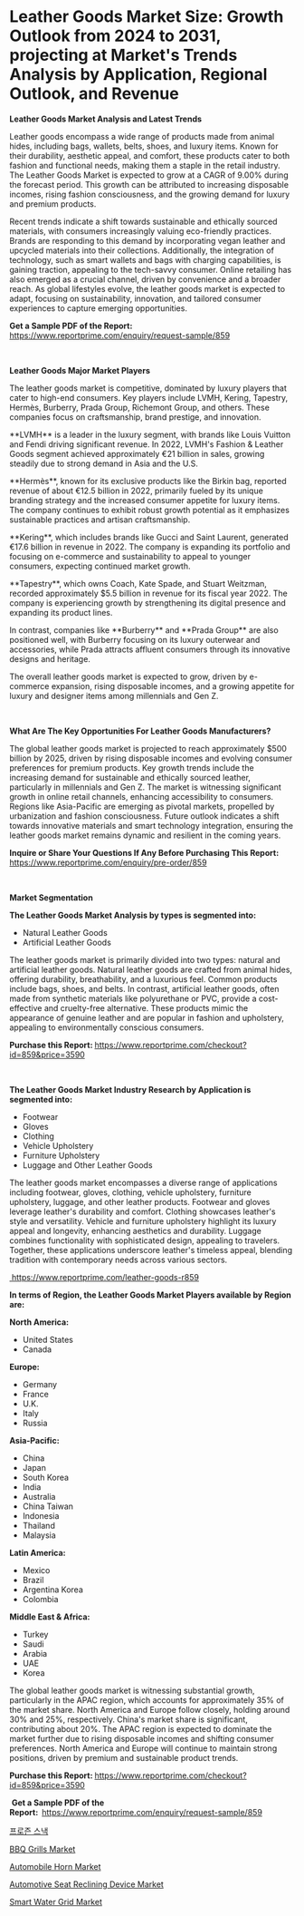 <p><h1>Leather Goods Market Size: Growth Outlook from 2024 to 2031, projecting at Market's Trends Analysis by Application, Regional Outlook, and Revenue</h1></p><p><strong>Leather Goods Market Analysis and Latest Trends</strong></p>
<p><p>Leather goods encompass a wide range of products made from animal hides, including bags, wallets, belts, shoes, and luxury items. Known for their durability, aesthetic appeal, and comfort, these products cater to both fashion and functional needs, making them a staple in the retail industry. The Leather Goods Market is expected to grow at a CAGR of 9.00% during the forecast period. This growth can be attributed to increasing disposable incomes, rising fashion consciousness, and the growing demand for luxury and premium products.</p><p>Recent trends indicate a shift towards sustainable and ethically sourced materials, with consumers increasingly valuing eco-friendly practices. Brands are responding to this demand by incorporating vegan leather and upcycled materials into their collections. Additionally, the integration of technology, such as smart wallets and bags with charging capabilities, is gaining traction, appealing to the tech-savvy consumer. Online retailing has also emerged as a crucial channel, driven by convenience and a broader reach. As global lifestyles evolve, the leather goods market is expected to adapt, focusing on sustainability, innovation, and tailored consumer experiences to capture emerging opportunities.</p></p>
<p><strong>Get a Sample PDF of the Report:&nbsp;</strong> <a href="https://www.reportprime.com/enquiry/request-sample/859">https://www.reportprime.com/enquiry/request-sample/859</a></p>
<p>&nbsp;</p>
<p><strong>Leather Goods Major Market Players</strong></p>
<p><p>The leather goods market is competitive, dominated by luxury players that cater to high-end consumers. Key players include LVMH, Kering, Tapestry, Hermès, Burberry, Prada Group, Richemont Group, and others. These companies focus on craftsmanship, brand prestige, and innovation.</p><p>**LVMH** is a leader in the luxury segment, with brands like Louis Vuitton and Fendi driving significant revenue. In 2022, LVMH's Fashion & Leather Goods segment achieved approximately €21 billion in sales, growing steadily due to strong demand in Asia and the U.S.</p><p>**Hermès**, known for its exclusive products like the Birkin bag, reported revenue of about €12.5 billion in 2022, primarily fueled by its unique branding strategy and the increased consumer appetite for luxury items. The company continues to exhibit robust growth potential as it emphasizes sustainable practices and artisan craftsmanship.</p><p>**Kering**, which includes brands like Gucci and Saint Laurent, generated €17.6 billion in revenue in 2022. The company is expanding its portfolio and focusing on e-commerce and sustainability to appeal to younger consumers, expecting continued market growth.</p><p>**Tapestry**, which owns Coach, Kate Spade, and Stuart Weitzman, recorded approximately $5.5 billion in revenue for its fiscal year 2022. The company is experiencing growth by strengthening its digital presence and expanding its product lines.</p><p>In contrast, companies like **Burberry** and **Prada Group** are also positioned well, with Burberry focusing on its luxury outerwear and accessories, while Prada attracts affluent consumers through its innovative designs and heritage. </p><p>The overall leather goods market is expected to grow, driven by e-commerce expansion, rising disposable incomes, and a growing appetite for luxury and designer items among millennials and Gen Z.</p></p>
<p>&nbsp;</p>
<p><strong>What Are The Key Opportunities For Leather Goods Manufacturers?</strong></p>
<p><p>The global leather goods market is projected to reach approximately $500 billion by 2025, driven by rising disposable incomes and evolving consumer preferences for premium products. Key growth trends include the increasing demand for sustainable and ethically sourced leather, particularly in millennials and Gen Z. The market is witnessing significant growth in online retail channels, enhancing accessibility to consumers. Regions like Asia-Pacific are emerging as pivotal markets, propelled by urbanization and fashion consciousness. Future outlook indicates a shift towards innovative materials and smart technology integration, ensuring the leather goods market remains dynamic and resilient in the coming years.</p></p>
<p><strong>Inquire or Share Your Questions If Any Before Purchasing This Report:</strong> <a href="https://www.reportprime.com/enquiry/pre-order/859">https://www.reportprime.com/enquiry/pre-order/859</a></p>
<p>&nbsp;</p>
<p><strong>Market Segmentation</strong></p>
<p><strong>The Leather Goods Market Analysis by types is segmented into:</strong></p>
<p><ul><li>Natural Leather Goods</li><li>Artificial Leather Goods</li></ul></p>
<p><p>The leather goods market is primarily divided into two types: natural and artificial leather goods. Natural leather goods are crafted from animal hides, offering durability, breathability, and a luxurious feel. Common products include bags, shoes, and belts. In contrast, artificial leather goods, often made from synthetic materials like polyurethane or PVC, provide a cost-effective and cruelty-free alternative. These products mimic the appearance of genuine leather and are popular in fashion and upholstery, appealing to environmentally conscious consumers.</p></p>
<p><strong>Purchase this Report:&nbsp;</strong><a href="https://www.reportprime.com/checkout?id=859&price=3590">https://www.reportprime.com/checkout?id=859&price=3590</a></p>
<p>&nbsp;</p>
<p><strong>The Leather Goods Market Industry Research by Application is segmented into:</strong></p>
<p><ul><li>Footwear</li><li>Gloves</li><li>Clothing</li><li>Vehicle Upholstery</li><li>Furniture Upholstery</li><li>Luggage and Other Leather Goods</li></ul></p>
<p><p>The leather goods market encompasses a diverse range of applications including footwear, gloves, clothing, vehicle upholstery, furniture upholstery, luggage, and other leather products. Footwear and gloves leverage leather's durability and comfort. Clothing showcases leather's style and versatility. Vehicle and furniture upholstery highlight its luxury appeal and longevity, enhancing aesthetics and durability. Luggage combines functionality with sophisticated design, appealing to travelers. Together, these applications underscore leather's timeless appeal, blending tradition with contemporary needs across various sectors.</p></p>
<p><a href="https://www.reportprime.com/leather-goods-r859">&nbsp;https://www.reportprime.com/leather-goods-r859</a></p>
<p><strong>In terms of Region, the Leather Goods Market Players available by Region are:</strong></p>
<p>
    <p> <strong> North America: </strong>
        <ul>
            <li>United States</li>
            <li>Canada</li>
        </ul>
        </p> 
    <p> <strong> Europe: </strong>
        <ul>
            <li>Germany</li>
            <li>France</li>
            <li>U.K.</li>
            <li>Italy</li>
            <li>Russia</li>
        </ul>
        </p> 
    <p> <strong> Asia-Pacific: </strong>
        <ul>
            <li>China</li>
            <li>Japan</li>
            <li>South Korea</li>
            <li>India</li>
            <li>Australia</li>
            <li>China Taiwan</li>
            <li>Indonesia</li>
            <li>Thailand</li>
            <li>Malaysia</li>
        </ul>
        </p> 
    <p> <strong> Latin America: </strong>
        <ul>
            <li>Mexico</li>
            <li>Brazil</li>
            <li>Argentina Korea</li>
            <li>Colombia</li>
        </ul>
        </p> 
    <p> <strong> Middle East & Africa: </strong>
        <ul>
            <li>Turkey</li>
            <li>Saudi</li>
            <li>Arabia</li>
            <li>UAE</li>
            <li>Korea</li>
        </ul>
    </p>
    </p>
<p><p>The global leather goods market is witnessing substantial growth, particularly in the APAC region, which accounts for approximately 35% of the market share. North America and Europe follow closely, holding around 30% and 25%, respectively. China's market share is significant, contributing about 20%. The APAC region is expected to dominate the market further due to rising disposable incomes and shifting consumer preferences. North America and Europe will continue to maintain strong positions, driven by premium and sustainable product trends.</p></p>
<p><strong>Purchase this Report: </strong><a href="https://www.reportprime.com/checkout?id=859&price=3590">https://www.reportprime.com/checkout?id=859&price=3590</a></p>
<p>&nbsp;<strong>Get a Sample PDF of the Report:&nbsp;&nbsp;</strong><a href="https://www.reportprime.com/enquiry/request-sample/859">https://www.reportprime.com/enquiry/request-sample/859</a></p>
<p><strong></strong></p>
<p><p><a href="https://medium.com/@nargishussain12/%EB%83%89%EB%8F%99-%EC%8A%A4%EB%82%B5-%EC%82%B0%EC%97%85-%ED%86%B5%EC%B0%B0%EB%A0%A5-%EB%B3%B4%EA%B3%A0%EC%84%9C-%EB%83%89%EB%8F%99-%EC%8A%A4%EB%82%B5-%EC%8B%9C%EC%9E%A5-%EB%8F%99%ED%96%A5-%EC%9D%91%EC%9A%A9-%EB%B6%84%EC%95%BC-%EB%B0%8F-%EA%B2%BD%EC%9F%81-%ED%99%98%EA%B2%BD-%EB%B6%84%EC%84%9D-2024-2031-9af3ad9e3700">프로즌 스낵</a></p><p><a href="https://github.com/bmorecock/Market-Research-Report-List-5/blob/main/bbq-grills-market.md">BBQ Grills Market</a></p><p><a href="https://www.linkedin.com/pulse/how-regions-adapting-automobile-horn-market-global-trends-overview-mmrlf?trackingId=UiHHM6geQ2OBoKy0tgvf3A%3D%3D">Automobile Horn Market</a></p><p><a href="https://issuu.com/reportprime-2/docs/automotive-seat-reclining-device-ma_dbf6a5fa10a7c5">Automotive Seat Reclining Device Market</a></p><p><a href="https://medium.com/@sean.peake0978/global-smart-water-grid-market-trends-forecasts-and-market-strategic-analysis-2024-2031-cf5160f58bf6">Smart Water Grid Market</a></p></p>